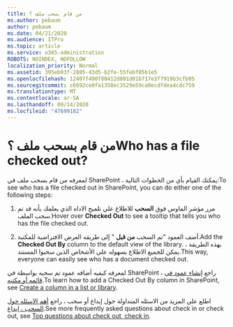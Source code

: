 ```yaml
---
title: من قام بسحب ملف ؟
ms.author: pebaum
author: pebaum
ms.date: 04/21/2020
ms.audience: ITPro
ms.topic: article
ms.service: o365-administration
ROBOTS: NOINDEX, NOFOLLOW
localization_priority: Normal
ms.assetid: 395eb03f-2885-43d5-b2fe-55febf85b1e5
ms.openlocfilehash: 12407f490f80412d801d01b717e3f7919b3cfb05
ms.sourcegitcommit: c6692ce0fa1358ec3529e59ca0ecdfdea4cdc759
ms.translationtype: MT
ms.contentlocale: ar-SA
ms.lasthandoff: 09/14/2020
ms.locfileid: "47699182"
---
```

# <a name="who-has-a-file-checked-out"></a><span data-ttu-id="bf74e-102">من قام بسحب ملف ؟</span><span class="sxs-lookup"><span data-stu-id="bf74e-102">Who has a file checked out?</span></span>

<span data-ttu-id="bf74e-103">لمعرفه من قام بسحب ملف في SharePoint ، يمكنك القيام بأي من الخطوات التالية:</span><span class="sxs-lookup"><span data-stu-id="bf74e-103">To see who has a file checked out in SharePoint, you can do either one of the following steps:</span></span>
  
1. <span data-ttu-id="bf74e-104">مرر مؤشر الماوس فوق **السحب** للاطلاع علي تلميح الاداه الذي يعلمك بأنه قد تم سحب الملف.</span><span class="sxs-lookup"><span data-stu-id="bf74e-104">Hover over **Checked Out** to see a tooltip that tells you who has the file checked out.</span></span> 
    
2. <span data-ttu-id="bf74e-105">أضف العمود "تم السحب **من قبل** " إلى طريقه العرض الافتراضية للمكتبة.</span><span class="sxs-lookup"><span data-stu-id="bf74e-105">Add the **Checked Out By** column to the default view of the library.</span></span> <span data-ttu-id="bf74e-106">بهذه الطريقة ، يمكن للجميع الاطلاع بسهوله علي الأشخاص الذين سحبوا المستند.</span><span class="sxs-lookup"><span data-stu-id="bf74e-106">This way, everyone can easily see who has a document checked out.</span></span> 
    
<span data-ttu-id="bf74e-107">لمعرفه كيفيه أضافه عمود تم سحبه بواسطة في SharePoint ، راجع [إنشاء عمود في قائمه أو مكتبه](https://go.microsoft.com/fwlink/?linkid=2019591).</span><span class="sxs-lookup"><span data-stu-id="bf74e-107">To learn how to add a Checked Out By column in SharePoint, see [Create a column in a list or library](https://go.microsoft.com/fwlink/?linkid=2019591).</span></span> 
  
<span data-ttu-id="bf74e-108">اطلع علي المزيد من الاسئله المتداولة حول إيداع أو سحب ، راجع [أهم الاسئله حول السحب ، إيداع](https://go.microsoft.com/fwlink/?linkid=2018786).</span><span class="sxs-lookup"><span data-stu-id="bf74e-108">See more frequently asked questions about check in or check out, see [Top questions about check out, check in](https://go.microsoft.com/fwlink/?linkid=2018786).</span></span>
  

